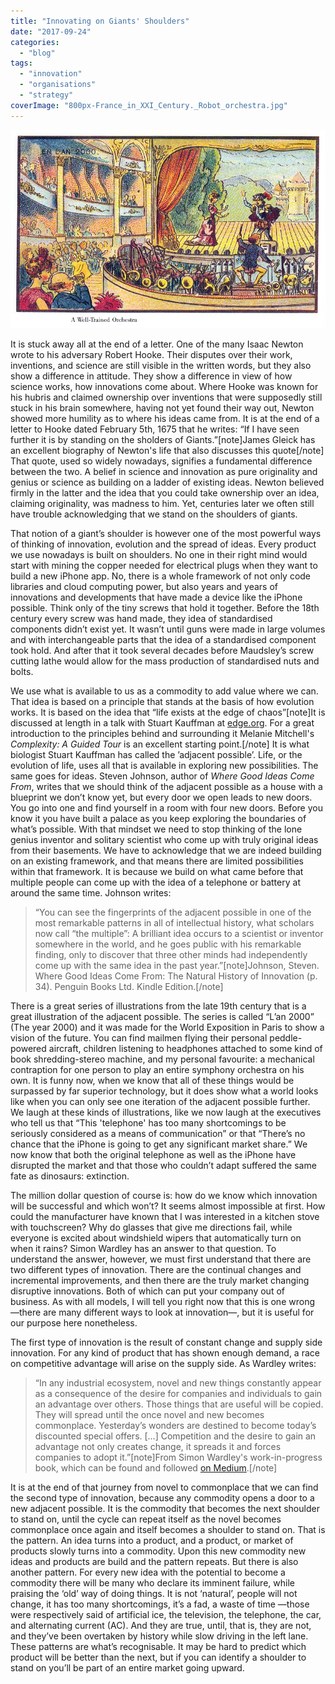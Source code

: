 ```yaml
---
title: "Innovating on Giants' Shoulders"
date: "2017-09-24"
categories: 
  - "blog"
tags: 
  - "innovation"
  - "organisations"
  - "strategy"
coverImage: "800px-France_in_XXI_Century._Robot_orchestra.jpg"
---
```


![Image from the 19th century series on the world in the year 2000](images/800px-France_in_XXI_Century._Robot_orchestra.jpg)

It is stuck away all at the end of a letter. One of the many Isaac Newton wrote to his adversary Robert Hooke. Their disputes over their work, inventions, and science are still visible in the written words, but they also show a difference in attitude. They show a difference in view of how science works, how innovations come about. Where Hooke was known for his hubris and claimed ownership over inventions that were supposedly still stuck in his brain somewhere, having not yet found their way out, Newton showed more humility as to where his ideas came from. It is at the end of a letter to Hooke dated February 5th, 1675 that he writes: “If I have seen further it is by standing on the sholders of Giants.”\[note\]James Gleick has an excellent biography of Newton's life that also discusses this quote\[/note\] That quote, used so widely nowadays, signifies a fundamental difference between the two. A belief in science and innovation as pure originality and genius or science as building on a ladder of existing ideas. Newton believed firmly in the latter and the idea that you could take ownership over an idea, claiming originality, was madness to him. Yet, centuries later we often still have trouble acknowledging that we stand on the shoulders of giants.

That notion of a giant’s shoulder is however one of the most powerful ways of thinking of innovation, evolution and the spread of ideas. Every product we use nowadays is built on shoulders. No one in their right mind would start with mining the copper needed for electrical plugs when they want to build a new iPhone app. No, there is a whole framework of not only code libraries and cloud computing power, but also years and years of innovations and developments that have made a device like the iPhone possible. Think only of the tiny screws that hold it together. Before the 18th century every screw was hand made, they idea of standardised components didn’t exist yet. It wasn’t until guns were made in large volumes and with interchangeable parts that the idea of a standardised component took hold. And after that it took several decades before Maudsley’s screw cutting lathe would allow for the mass production of standardised nuts and bolts.

We use what is available to us as a commodity to add value where we can. That idea is based on a principle that stands at the basis of how evolution works. It is based on the idea that “life exists at the edge of chaos”\[note\]It is discussed at length in a talk with Stuart Kauffman at [edge.org](https://www.edge.org/conversation/stuart_a_kauffman-the-adjacent-possible). For a great introduction to the principles behind and surrounding it Melanie Mitchell's _Complexity: A Guided Tour_ is an excellent starting point.\[/note\] It is what biologist Stuart Kauffman has called the ’adjacent possible’. Life, or the evolution of life, uses all that is available in exploring new possibilities. The same goes for ideas. Steven Johnson, author of _Where Good Ideas Come From_, writes that we should think of the adjacent possible as a house with a blueprint we don’t know yet, but every door we open leads to new doors. You go into one and find yourself in a room with four new doors. Before you know it you have built a palace as you keep exploring the boundaries of what’s possible. With that mindset we need to stop thinking of the lone genius inventor and solitary scientist who come up with truly original ideas from their basements. We have to acknowledge that we are indeed building on an existing framework, and that means there are limited possibilities within that framework. It is because we build on what came before that multiple people can come up with the idea of a telephone or battery at around the same time. Johnson writes:

> “You can see the fingerprints of the adjacent possible in one of the most remarkable patterns in all of intellectual history, what scholars now call “the multiple”: A brilliant idea occurs to a scientist or inventor somewhere in the world, and he goes public with his remarkable finding, only to discover that three other minds had independently come up with the same idea in the past year.”\[note\]Johnson, Steven. Where Good Ideas Come From: The Natural History of Innovation (p. 34). Penguin Books Ltd. Kindle Edition.\[/note\]

There is a great series of illustrations from the late 19th century that is a great illustration of the adjacent possible. The series is called “L’an 2000” (The year 2000) and it was made for the World Exposition in Paris to show a vision of the future. You can find mailmen flying their personal peddle-powered aircraft, children listening to headphones attached to some kind of book shredding-stereo machine, and my personal favourite: a mechanical contraption for one person to play an entire symphony orchestra on his own. It is funny now, when we know that all of these things would be surpassed by far superior technology, but it does show what a world looks like when you can only see one iteration of the adjacent possible further. We laugh at these kinds of illustrations, like we now laugh at the executives who tell us that “This 'telephone' has too many shortcomings to be seriously considered as a means of communication” or that “There’s no chance that the iPhone is going to get any significant market share.” We now know that both the original telephone as well as the iPhone have disrupted the market and that those who couldn’t adapt suffered the same fate as dinosaurs: extinction.

The million dollar question of course is: how do we know which innovation will be successful and which won’t? It seems almost impossible at first. How could the manufacturer have known that I was interested in a kitchen stove with touchscreen? Why do glasses that give me directions fail, while everyone is excited about windshield wipers that automatically turn on when it rains? Simon Wardley has an answer to that question. To understand the answer, however, we must first understand that there are two different types of innovation. There are the continual changes and incremental improvements, and then there are the truly market changing disruptive innovations. Both of which can put your company out of business. As with all models, I will tell you right now that this is one wrong —there are many different ways to look at innovation—, but it is useful for our purpose here nonetheless.

The first type of innovation is the result of constant change and supply side innovation. For any kind of product that has shown enough demand, a race on competitive advantage will arise on the supply side. As Wardley writes:

> “In any industrial ecosystem, novel and new things constantly appear as a consequence of the desire for companies and individuals to gain an advantage over others. Those things that are useful will be copied. They will spread until the once novel and new becomes commonplace. Yesterday’s wonders are destined to become today’s discounted special offers. \[…\] Competition and the desire to gain an advantage not only creates change, it spreads it and forces companies to adopt it.”\[note\]From Simon Wardley's work-in-progress book, which can be found and followed [on Medium](https://medium.com/wardleymaps/finding-a-path-cdb1249078c0).\[/note\]

It is at the end of that journey from novel to commonplace that we can find the second type of innovation, because any commodity opens a door to a new adjacent possible. It is the commodity that becomes the next shoulder to stand on, until the cycle can repeat itself as the novel becomes commonplace once again and itself becomes a shoulder to stand on. That is the pattern. An idea turns into a product, and a product, or market of products slowly turns into a commodity. Upon this new commodity new ideas and products are build and the pattern repeats. But there is also another pattern. For every new idea with the potential to become a commodity there will be many who declare its imminent failure, while praising the ‘old’ way of doing things. It is not ‘natural’, people will not change, it has too many shortcomings, it’s a fad, a waste of time —those were respectively said of artificial ice, the television, the telephone, the car, and alternating current (AC). And they are true, until, that is, they are not, and they’ve been overtaken by history while slow driving in the left lane. These patterns are what’s recognisable. It may be hard to predict which product will be better than the next, but if you can identify a shoulder to stand on you’ll be part of an entire market going upward.
